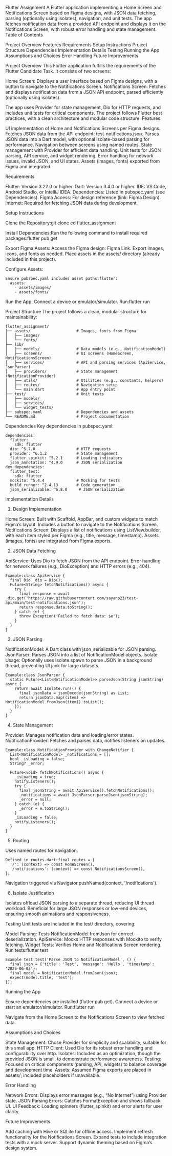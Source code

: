 Flutter Assignment
A Flutter application implementing a Home Screen and Notifications Screen based on Figma designs, with JSON data fetching, parsing (optionally using isolates), navigation, and unit tests. The app fetches notification data from a provided API endpoint and displays it on the Notifications Screen, with robust error handling and state management.
Table of Contents

Project Overview
Features
Requirements
Setup Instructions
Project Structure
Dependencies
Implementation Details
Testing
Running the App
Assumptions and Choices
Error Handling
Future Improvements

Project Overview
This Flutter application fulfills the requirements of the Flutter Candidate Task. It consists of two screens:

Home Screen: Displays a user interface based on Figma designs, with a button to navigate to the Notifications Screen.
Notifications Screen: Fetches and displays notification data from a JSON API endpoint, parsed efficiently (optionally using isolates).

The app uses Provider for state management, Dio for HTTP requests, and includes unit tests for critical components. The project follows Flutter best practices, with a clean architecture and modular code structure.
Features

UI implementation of Home and Notifications Screens per Figma designs.
Fetches JSON data from the API endpoint: test-notifications.json.
Parses JSON data into a Dart model, with optional isolate-based parsing for performance.
Navigation between screens using named routes.
State management with Provider for efficient data handling.
Unit tests for JSON parsing, API service, and widget rendering.
Error handling for network issues, invalid JSON, and UI states.
Assets (images, fonts) exported from Figma and integrated.

Requirements

Flutter: Version 3.22.0 or higher.
Dart: Version 3.4.0 or higher.
IDE: VS Code, Android Studio, or IntelliJ IDEA.
Dependencies: Listed in pubspec.yaml (see Dependencies).
Figma Access: For design reference (link: Figma Design).
Internet: Required for fetching JSON data during development.

Setup Instructions

Clone the Repository:git clone <repository-url>
cd flutter_assignment


Install Dependencies:Run the following command to install required packages:flutter pub get


Export Figma Assets:
Access the Figma design: Figma Link.
Export images, icons, and fonts as needed.
Place assets in the assets/ directory (already included in this project).


Configure Assets:
```
Ensure pubspec.yaml includes asset paths:flutter:
  assets:
    - assets/images/
    - assets/fonts/

```


Run the App:
Connect a device or emulator/simulator.
Run:flutter run





Project Structure
The project follows a clean, modular structure for maintainability:
```
flutter_assignment/
├── assets/                    # Images, fonts from Figma
│   ├── images/
│   └── fonts/
├── lib/
│   ├── models/                # Data models (e.g., NotificationModel)
│   ├── screens/               # UI screens (HomeScreen, NotificationsScreen)
│   ├── services/              # API and parsing services (ApiService, JsonParser)
│   ├── providers/             # State management (NotificationProvider)
│   ├── utils/                 # Utilities (e.g., constants, helpers)
│   ├── routes/                # Navigation setup
│   └── main.dart              # App entry point
├── test/                      # Unit tests
│   ├── models/
│   ├── services/
│   └── widget_tests/
├── pubspec.yaml               # Dependencies and assets
└── README.md                  # Project documentation
```

Dependencies
Key dependencies in pubspec.yaml:

```
dependencies:
  flutter:
    sdk: flutter
  dio: ^5.7.0                  # HTTP requests
  provider: ^6.1.2             # State management
  flutter_spinkit: ^5.2.1      # Loading indicators
  json_annotation: ^4.9.0      # JSON serialization
dev_dependencies:
  flutter_test:
    sdk: flutter
  mockito: ^5.4.4              # Mocking for tests
  build_runner: ^2.4.13        # Code generation
  json_serializable: ^6.8.0     # JSON serialization

```

Implementation Details
1. Design Implementation

Home Screen: Built with Scaffold, AppBar, and custom widgets to match Figma’s layout. Includes a button to navigate to the Notifications Screen.
Notifications Screen: Displays a list of notifications using ListView.builder, with each item styled per Figma (e.g., title, message, timestamp).
Assets (images, fonts) are integrated from Figma exports.

2. JSON Data Fetching

ApiService: Uses Dio to fetch JSON from the API endpoint.
Error handling for network failures (e.g., DioException) and HTTP errors (e.g., 404).

```
Example:class ApiService {
  final Dio _dio = Dio();
  Future<String> fetchNotifications() async {
    try {
      final response = await _dio.get('https://raw.githubusercontent.com/sayanp23/test-api/main/test-notifications.json');
      return response.data.toString();
    } catch (e) {
      throw Exception('Failed to fetch data: $e');
    }
  }
}

```

3. JSON Parsing

NotificationModel: A Dart class with json_serializable for JSON parsing.
JsonParser: Parses JSON into a list of NotificationModel objects.
Isolate Usage: Optionally uses Isolate.spawn to parse JSON in a background thread, preventing UI jank for large datasets.
```
Example:class JsonParser {
  static Future<List<NotificationModel>> parseJson(String jsonString) async {
    return await Isolate.run(() {
      final jsonData = jsonDecode(jsonString) as List;
      return jsonData.map((item) => NotificationModel.fromJson(item)).toList();
    });
  }
}
```


4. State Management

Provider: Manages notification data and loading/error states.
NotificationProvider: Fetches and parses data, notifies listeners on updates.
```
Example:class NotificationProvider with ChangeNotifier {
  List<NotificationModel> _notifications = [];
  bool _isLoading = false;
  String? _error;

  Future<void> fetchNotifications() async {
    _isLoading = true;
    notifyListeners();
    try {
      final jsonString = await ApiService().fetchNotifications();
      _notifications = await JsonParser.parseJson(jsonString);
      _error = null;
    } catch (e) {
      _error = e.toString();
    }
    _isLoading = false;
    notifyListeners();
  }
}
```



5. Routing

Uses named routes for navigation.
```
Defined in routes.dart:final routes = {
  '/': (context) => const HomeScreen(),
  '/notifications': (context) => const NotificationsScreen(),
};
```

Navigation triggered via Navigator.pushNamed(context, '/notifications').

6. Isolate Justification

Isolates offload JSON parsing to a separate thread, reducing UI thread workload.
Beneficial for large JSON responses or low-end devices, ensuring smooth animations and responsiveness.

Testing
Unit tests are included in the test/ directory, covering:

Model Parsing: Tests NotificationModel.fromJson for correct deserialization.
ApiService: Mocks HTTP responses with Mockito to verify fetching.
Widget Tests: Verifies Home and Notifications Screen rendering.
Run tests:flutter test

```
Example test:test('Parse JSON to NotificationModel', () {
  final json = {'title': 'Test', 'message': 'Hello', 'timestamp': '2025-06-03'};
  final model = NotificationModel.fromJson(json);
  expect(model.title, 'Test');
});
```


Running the App

Ensure dependencies are installed (flutter pub get).
Connect a device or start an emulator/simulator.
Run:flutter run


Navigate from the Home Screen to the Notifications Screen to view fetched data.

Assumptions and Choices

State Management: Chose Provider for simplicity and scalability, suitable for this small app.
HTTP Client: Used Dio for its robust error handling and configurability over http.
Isolates: Included as an optimization, though the provided JSON is small, to demonstrate performance awareness.
Testing: Focused on critical components (parsing, API, widgets) to balance coverage and development time.
Assets: Assumed Figma exports are placed in assets/; included placeholders if unavailable.

Error Handling

Network Errors: Displays error messages (e.g., “No Internet”) using Provider state.
JSON Parsing Errors: Catches FormatException and shows fallback UI.
UI Feedback: Loading spinners (flutter_spinkit) and error alerts for user clarity.

Future Improvements

Add caching with Hive or SQLite for offline access.
Implement refresh functionality for the Notifications Screen.
Expand tests to include integration tests with a mock server.
Support dynamic theming based on Figma’s design system.

